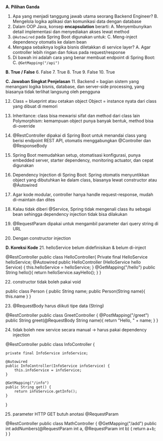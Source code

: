 ###
**A. Pilihan Ganda**
1. Apa yang menjadi tanggung jawab utama seorang Backend Engineer?
    B. Mengelola logika aplikasi dan komunikasi data dengan database
2. Dalam OOP Java, konsep **encapsulation** berarti:
    A. Menyembunyikan detail implementasi dan menyediakan akses lewat method
3. `@Autowired` pada Spring Boot digunakan untuk:
    C. Meng-inject dependency otomatis ke dalam bean
4. Mengapa sebaiknya logika bisnis diletakkan di service layer?
    A. Agar controller lebih ringan dan fokus pada request/response
5. Di bawah ini adalah cara yang benar membuat endpoint di Spring Boot:
    C. `@GetMapping("/api")`

**B. True / False**
6.  False
7.  True
8.  True
9.  False
10. True

**C. Jawaban Singkat Penjelasan**
11. Backend = bagian sistem yang menangani logika bisnis, database, dan server-side processing, yang biasanya tidak terlihat langsung oleh pengguna

12. Class = blueprint atau cetakan object
    Object = instance nyata dari class yang dibuat di memori

13. Inheritance: class bisa mewarisi sifat dan method dari class lain
    Polymorphism: kemampuan object punya banyak bentuk, method bisa di-override

14. @RestController dipakai di Spring Boot untuk menandai class yang berisi endpoint REST API, otomatis menggabungkan @Controller dan @ResponseBody

15. Spring Boot memudahkan setup, otomatisasi konfigurasi, punya embedded server, starter dependency, monitoring actuator, dan cepat digunakan

16. Dependency Injection di Spring Boot: Spring otomatis menyuntikkan object yang dibutuhkan ke dalam class, biasanya lewat constructor atau @Autowired

17. Agar kode modular, controller hanya handle request-response,  mudah di-maintain dan dites

18. Kalau tidak diberi @Service, Spring tidak mengenali class itu sebagai bean sehingga dependency injection tidak bisa dilakukan

19. @RequestParam dipakai untuk mengambil parameter dari query string di URL

20. Dengan constructor injection

**D. Koreksi Kode**
21. helloService belum didefinisikan & belum di-inject

@RestController
public class HelloController{
    Private final HelloService helloService;
    @Autowired
    public HelloController (HelloService hello Service) {
        this.helloService =  helloService;
    }
    @GetMapping("/hello")
    public String hello(){
        return helloService.sayHello();
    }
}

22. constructor tidak boleh pakai void

public class Person {
    public String name;
    public Person(String name){
        this.name
    }
}

23. @RequestBody harus diikuti tipe data (String)

@RestController
public class GreetController {
    @PostMapping("/greet")
    public String greet(@RequestBody String name){
        return "Hello, " + name;
    }
}

24. tidak boleh new service secara manual → harus pakai dependency injection

@RestController
public class InfoController {

    private final InfoService infoService;

    @Autowired
    public InfoController(InfoService infoService) {
        this.infoService = infoService;
    }

    @GetMapping("/info")
    public String get() {
        return infoService.getInfo();
    }
}

25. parameter HTTP GET butuh anotasi @RequestParam

@RestController
public class MathController {
    @GetMapping("/add")
    public int addNumbers(@RequestParam int a, @RequestParam int b) {
        return a+b;
    }
}